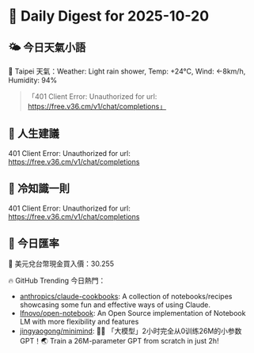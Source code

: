 # 🌅 Daily Digest for 2025-10-20

## 🌤️ 今日天氣小語
📍 Taipei 天氣：Weather: Light rain shower, Temp: +24°C, Wind: ←8km/h, Humidity: 94%
> 「401 Client Error: Unauthorized for url: https://free.v36.cm/v1/chat/completions」

## 💬 人生建議
401 Client Error: Unauthorized for url: https://free.v36.cm/v1/chat/completions

## 🧠 冷知識一則
401 Client Error: Unauthorized for url: https://free.v36.cm/v1/chat/completions
## 💱 今日匯率
💱 美元兌台幣現金買入價：30.255

🔥 GitHub Trending 今日熱門：
- [anthropics/claude-cookbooks](https://github.com/anthropics/claude-cookbooks): A collection of notebooks/recipes showcasing some fun and effective ways of using Claude.
- [lfnovo/open-notebook](https://github.com/lfnovo/open-notebook): An Open Source implementation of Notebook LM with more flexibility and features
- [jingyaogong/minimind](https://github.com/jingyaogong/minimind): 🚀🚀 「大模型」2小时完全从0训练26M的小参数GPT！🌏 Train a 26M-parameter GPT from scratch in just 2h!

